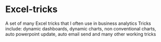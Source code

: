 # Excel-tricks
A set of many Excel tricks that I often use in business analytics
Tricks include: dynamic dashboards, dynamic charts, non conventional charts, auto powerpoint update, auto email send and many other working tricks
